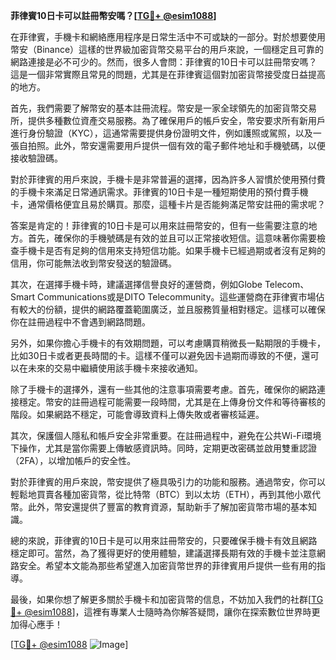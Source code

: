 **菲律賓10日卡可以註冊幣安嗎？[[TG💪+ @esim1088](https://t.me/s/esim1088)]**

在菲律賓，手機卡和網絡應用程序是日常生活中不可或缺的一部分。對於想要使用幣安（Binance）這樣的世界級加密貨幣交易平台的用戶來說，一個穩定且可靠的網路連接是必不可少的。然而，很多人會問：菲律賓的10日卡可以註冊幣安嗎？這是一個非常實際且常見的問題，尤其是在菲律賓這個對加密貨幣接受度日益提高的地方。

首先，我們需要了解幣安的基本註冊流程。幣安是一家全球領先的加密貨幣交易所，提供多種數位資產交易服務。為了確保用戶的帳戶安全，幣安要求所有新用戶進行身份驗證（KYC），這通常需要提供身份證明文件，例如護照或駕照，以及一張自拍照。此外，幣安還需要用戶提供一個有效的電子郵件地址和手機號碼，以便接收驗證碼。

對於菲律賓的用戶來說，手機卡是非常普遍的選擇，因為許多人習慣於使用預付費的手機卡來滿足日常通訊需求。菲律賓的10日卡是一種短期使用的預付費手機卡，通常價格便宜且易於購買。那麼，這種卡片是否能夠滿足幣安註冊的需求呢？

答案是肯定的！菲律賓的10日卡是可以用來註冊幣安的，但有一些需要注意的地方。首先，確保你的手機號碼是有效的並且可以正常接收短信。這意味著你需要檢查手機卡是否有足夠的信用來支持短信功能。如果手機卡已經過期或者沒有足夠的信用，你可能無法收到幣安發送的驗證碼。

其次，在選擇手機卡時，建議選擇信譽良好的運營商，例如Globe Telecom、Smart Communications或是DITO Telecommunity。這些運營商在菲律賓市場佔有較大的份額，提供的網路覆蓋範圍廣泛，並且服務質量相對穩定。這樣可以確保你在註冊過程中不會遇到網路問題。

另外，如果你擔心手機卡的有效期問題，可以考慮購買稍微長一點期限的手機卡，比如30日卡或者更長時間的卡。這樣不僅可以避免因卡過期而導致的不便，還可以在未來的交易中繼續使用該手機卡來接收通知。

除了手機卡的選擇外，還有一些其他的注意事項需要考慮。首先，確保你的網路連接穩定。幣安的註冊過程可能需要一段時間，尤其是在上傳身份文件和等待審核的階段。如果網路不穩定，可能會導致資料上傳失敗或者審核延遲。

其次，保護個人隱私和帳戶安全非常重要。在註冊過程中，避免在公共Wi-Fi環境下操作，尤其是當你需要上傳敏感資訊時。同時，定期更改密碼並啟用雙重認證（2FA），以增加帳戶的安全性。

對於菲律賓的用戶來說，幣安提供了極具吸引力的功能和服務。通過幣安，你可以輕鬆地買賣各種加密貨幣，從比特幣（BTC）到以太坊（ETH），再到其他小眾代幣。此外，幣安還提供了豐富的教育資源，幫助新手了解加密貨幣市場的基本知識。

總的來說，菲律賓的10日卡是可以用來註冊幣安的，只要確保手機卡有效且網路穩定即可。當然，為了獲得更好的使用體驗，建議選擇長期有效的手機卡並注意網路安全。希望本文能為那些希望進入加密貨幣世界的菲律賓用戶提供一些有用的指導。

最後，如果你想了解更多關於手機卡和加密貨幣的信息，不妨加入我們的社群[[TG💪+ @esim1088](https://t.me/s/esim1088)]，這裡有專業人士隨時為你解答疑問，讓你在探索數位世界時更加得心應手！

[[TG💪+ @esim1088](https://t.me/s/esim1088) ![Image](https://i.postimg.cc/4NQfJmqS/Snipaste-2025-05-13-00-14-12.png)]